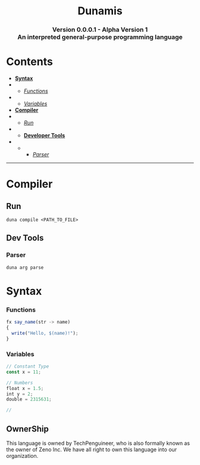 <p align="center">
  <h1 align="center">Dunamis</h1>
  <h3 align="center">Version 0.0.0.1 - Alpha Version 1<br>
An interpreted general-purpose programming language
</h3>
</p>


# Contents
- [**Syntax**](#syntax)
- - [*Functions*](#functions)
- - [*Variables*](#variables)
- [**Compiler**](#compiler)
- - [*Run*](#run)
- - [**Developer Tools**](#dev-tools)
- - - [*Parser*](#parser)


<hr>



# Compiler

## Run
```duna compile <PATH_TO_FILE>```
## Dev Tools

### Parser
```duna arg parse```



# Syntax

### Functions
```js
fx say_name(str -> name)
{
  write("Hello, $(name)!");
}
```

### Variables
```js
// Constant Type
const x = 11;

// Numbers
float x = 1.5;
int y = 2;
double = 2315631;

//
```

## OwnerShip

This language is owned by TechPenguineer, who is also formally known as the owner of Zeno Inc.
We have all right to own this language into our organization.
